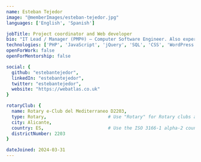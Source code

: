 ```yaml
---
name: Esteban Tejedor
image: "@memberImages/esteban-tejedor.jpg"
languages: ['English', 'Spanish']

jobTitle: Project coordinator and Web developer
bio: "IT Lead / Manager (PMP®) — Computer Software Engineer. Also experience in: • Digital Marketing • Education & Training"
technologies: ['PHP', 'JavaScript', 'jQuery', 'SQL', 'CSS', 'WordPress']
openForWork: false
openForMentorship: false

social: {
  github: "estebantejedor",
  linkedIn: "estebantejedor",
  twitter: "estebantejedor",
  website: "https://webatlas.co.uk"
}

rotaryClub: {
  name: Rotary e-Club del Mediterraneo D2203,
  type: Rotary,                       # Use "Rotary" for Rotary clubs and "Rotaract" for Rotaract clubs
  city: Alicante,
  country: ES,                        # Use the ISO 3166-1 alpha-2 country code: https://en.wikipedia.org/wiki/ISO_3166-1_alpha-2
  districtNumber: 2203
}

dateJoined: 2024-03-31
---
```

